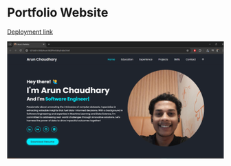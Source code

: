 # Portfolio Website 

[Deployment link](https://covid-19-ai-bot.herokuapp.com/)


![](images/ss1png.png)

